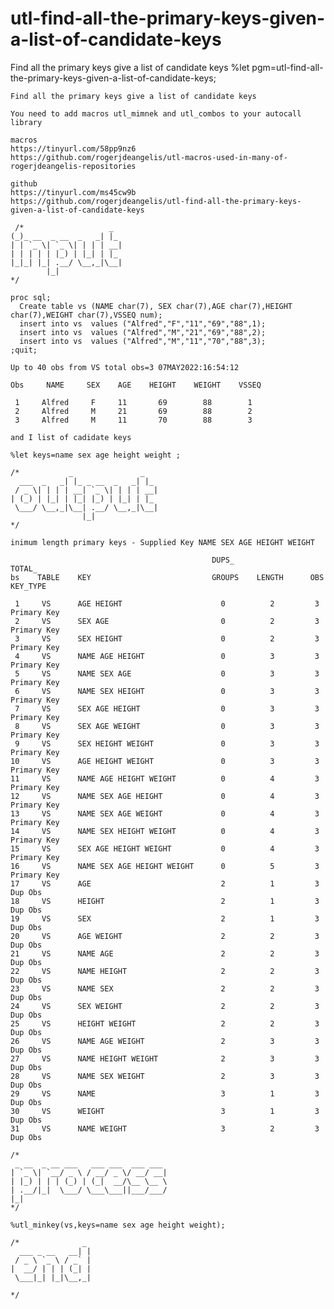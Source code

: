 # utl-find-all-the-primary-keys-given-a-list-of-candidate-keys
Find all the primary keys give a list of candidate keys 
    %let pgm=utl-find-all-the-primary-keys-given-a-list-of-candidate-keys;

    Find all the primary keys give a list of candidate keys

    You need to add macros utl_mimnek and utl_combos to your autocall library

    macros
    https://tinyurl.com/58pp9nz6
    https://github.com/rogerjdeangelis/utl-macros-used-in-many-of-rogerjdeangelis-repositories

    github
    https://tinyurl.com/ms45cw9b
    https://github.com/rogerjdeangelis/utl-find-all-the-primary-keys-given-a-list-of-candidate-keys

     /*                   _
    (_)_ __  _ __  _   _| |_
    | | `_ \| `_ \| | | | __|
    | | | | | |_) | |_| | |_
    |_|_| |_| .__/ \__,_|\__|
            |_|
    */

    proc sql;
      Create table vs (NAME char(7), SEX char(7),AGE char(7),HEIGHT char(7),WEIGHT char(7),VSSEQ num);
      insert into vs  values ("Alfred","F","11","69","88",1);
      insert into vs  values ("Alfred","M","21","69","88",2);
      insert into vs  values ("Alfred","M","11","70","88",3);
    ;quit;

    Up to 40 obs from VS total obs=3 07MAY2022:16:54:12

    Obs     NAME     SEX    AGE    HEIGHT    WEIGHT    VSSEQ

     1     Alfred     F     11       69        88        1
     2     Alfred     M     21       69        88        2
     3     Alfred     M     11       70        88        3

    and I list of cadidate keys

    %let keys=name sex age height weight ;

    /*           _               _
      ___  _   _| |_ _ __  _   _| |_
     / _ \| | | | __| `_ \| | | | __|
    | (_) | |_| | |_| |_) | |_| | |_
     \___/ \__,_|\__| .__/ \__,_|\__|
                    |_|
    */

    inimum length primary keys - Supplied Key NAME SEX AGE HEIGHT WEIGHT

                                                 DUPS_               TOTAL_
    bs    TABLE    KEY                           GROUPS    LENGTH      OBS     KEY_TYPE

     1     VS      AGE HEIGHT                      0          2         3      Primary Key
     2     VS      SEX AGE                         0          2         3      Primary Key
     3     VS      SEX HEIGHT                      0          2         3      Primary Key
     4     VS      NAME AGE HEIGHT                 0          3         3      Primary Key
     5     VS      NAME SEX AGE                    0          3         3      Primary Key
     6     VS      NAME SEX HEIGHT                 0          3         3      Primary Key
     7     VS      SEX AGE HEIGHT                  0          3         3      Primary Key
     8     VS      SEX AGE WEIGHT                  0          3         3      Primary Key
     9     VS      SEX HEIGHT WEIGHT               0          3         3      Primary Key
    10     VS      AGE HEIGHT WEIGHT               0          3         3      Primary Key
    11     VS      NAME AGE HEIGHT WEIGHT          0          4         3      Primary Key
    12     VS      NAME SEX AGE HEIGHT             0          4         3      Primary Key
    13     VS      NAME SEX AGE WEIGHT             0          4         3      Primary Key
    14     VS      NAME SEX HEIGHT WEIGHT          0          4         3      Primary Key
    15     VS      SEX AGE HEIGHT WEIGHT           0          4         3      Primary Key
    16     VS      NAME SEX AGE HEIGHT WEIGHT      0          5         3      Primary Key
    17     VS      AGE                             2          1         3      Dup Obs
    18     VS      HEIGHT                          2          1         3      Dup Obs
    19     VS      SEX                             2          1         3      Dup Obs
    20     VS      AGE WEIGHT                      2          2         3      Dup Obs
    21     VS      NAME AGE                        2          2         3      Dup Obs
    22     VS      NAME HEIGHT                     2          2         3      Dup Obs
    23     VS      NAME SEX                        2          2         3      Dup Obs
    24     VS      SEX WEIGHT                      2          2         3      Dup Obs
    25     VS      HEIGHT WEIGHT                   2          2         3      Dup Obs
    26     VS      NAME AGE WEIGHT                 2          3         3      Dup Obs
    27     VS      NAME HEIGHT WEIGHT              2          3         3      Dup Obs
    28     VS      NAME SEX WEIGHT                 2          3         3      Dup Obs
    29     VS      NAME                            3          1         3      Dup Obs
    30     VS      WEIGHT                          3          1         3      Dup Obs
    31     VS      NAME WEIGHT                     3          2         3      Dup Obs

    /*
     _ __  _ __ ___   ___ ___  ___ ___
    | `_ \| `__/ _ \ / __/ _ \/ __/ __|
    | |_) | | | (_) | (_|  __/\__ \__ \
    | .__/|_|  \___/ \___\___||___/___/
    |_|
    */

    %utl_minkey(vs,keys=name sex age height weight);

    /*              _
      ___ _ __   __| |
     / _ \ `_ \ / _` |
    |  __/ | | | (_| |
     \___|_| |_|\__,_|

    */





